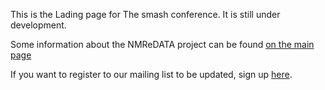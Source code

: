 This is the Lading page for The smash conference.
It is still under development.

Some information about the NMReDATA project can be found [on the main page](README.md)

If you want to register to our mailing list to be updated, sign up [here](http://eepurl.com/inHAfM).


